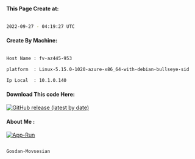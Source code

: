 
   
#### This Page Create at:

```bash

2022-09-27 - 04:19:27 UTC

```

#### Create By Machine:

```bash

Host Name : fv-az445-953

platform  : Linux-5.15.0-1020-azure-x86_64-with-debian-bullseye-sid

Ip Local  : 10.1.0.140

```
#### Download This code Here:

[![GitHub release (latest by date)](https://img.shields.io/github/v/release/Gosdan-Movsesian/Gosdan?style=for-the-badge&label=Download)](https://github.com/Gosdan-Movsesian/Gosdan/releases) 

</p> 

#### About Me :

[![App-Run](https://github.com/Gosdan-Movsesian/Gosdan/actions/workflows/App-Run.yml/badge.svg)](https://github.com/Gosdan-Movsesian/Gosdan/actions/workflows/App-Run.yml)

```bash

Gosdan-Movsesian

```

